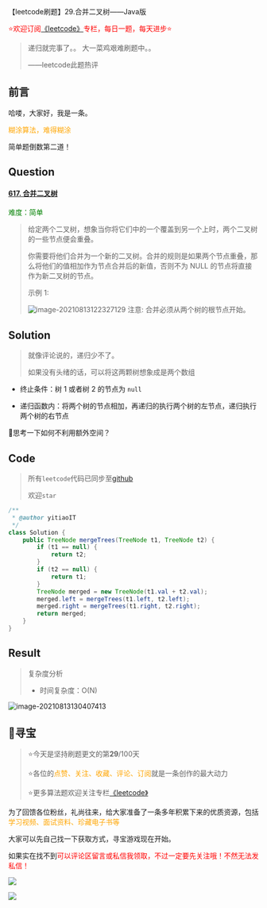【leetcode刷题】29.合并二叉树——Java版

<font color=red>⭐欢迎订阅[《leetcode》](https://blog.csdn.net/skylibiao/category_10867560.html)专栏，每日一题，每天进步⭐</font>

>递归就完事了。。 大一菜鸡艰难刷题中。。
>
>——leetcode此题热评

## 前言

哈喽，大家好，我是一条。

<font color=orange>糊涂算法，难得糊涂</font>

简单题倒数第二道！

## Question

#### [617. 合并二叉树](https://leetcode-cn.com/problems/merge-two-binary-trees/)

<font color=green>难度：简单</font>

>给定两个二叉树，想象当你将它们中的一个覆盖到另一个上时，两个二叉树的一些节点便会重叠。
>
>你需要将他们合并为一个新的二叉树。合并的规则是如果两个节点重叠，那么将他们的值相加作为节点合并后的新值，否则不为 NULL 的节点将直接作为新二叉树的节点。
>
>示例 1:
>
>![image-20210813122327129](https://yitiaoit.oss-cn-beijing.aliyuncs.com/img/image-20210813122327129.png)
>注意: 合并必须从两个树的根节点开始。

## Solution

>就像评论说的，递归少不了。
>
>如果没有头绪的话，可以将这两颗树想象成是两个数组

- 终止条件：树 1 或者树 2 的节点为 `null`

- 递归函数内：将两个树的节点相加，再递归的执行两个树的左节点，递归执行两个树的右节点

🤔思考一下如何不利用额外空间？ 


## Code

>所有`leetcode`代码已同步至[github](https://github.com/lbsys)
>
>欢迎`star`

```java
/**
 * @author yitiaoIT
 */
class Solution {
    public TreeNode mergeTrees(TreeNode t1, TreeNode t2) {
        if (t1 == null) {
            return t2;
        }
        if (t2 == null) {
            return t1;
        }
        TreeNode merged = new TreeNode(t1.val + t2.val);
        merged.left = mergeTrees(t1.left, t2.left);
        merged.right = mergeTrees(t1.right, t2.right);
        return merged;
    }
}

```

## Result

> 复杂度分析
>
> - 时间复杂度：O(N) 


![image-20210813130407413](https://yitiaoit.oss-cn-beijing.aliyuncs.com/img/image-20210813130407413.png)

## 🌈寻宝

>⭐今天是坚持刷题更文的第**29**/100天
>
>⭐各位的<font color=orange>点赞、关注、收藏、评论、订阅</font>就是一条创作的最大动力
>
>⭐更多算法题欢迎关注专栏[《leetcode》](https://blog.csdn.net/skylibiao/category_10867560.html)

为了回馈各位粉丝，礼尚往来，给大家准备了一条多年积累下来的优质资源，包括<font color=orange> 学习视频、面试资料、珍藏电子书等</font>

大家可以先自己找一下获取方式，寻宝游戏现在开始。

如果实在找不到<font color=red>可以评论区留言或私信我领取，不过一定要先关注哦！不然无法发私信！</font>

![](https://yitiaoit.oss-cn-beijing.aliyuncs.com/img/image-20210728234254025.png)

![](https://yitiaoit.oss-cn-beijing.aliyuncs.com/img/image-20210813130704330.png)
